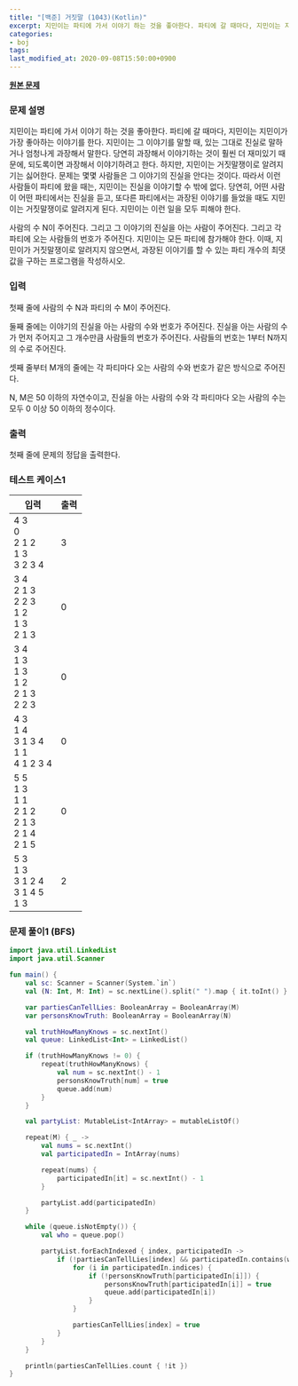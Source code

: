 ```yaml
---
title: "[백준] 거짓말 (1043)(Kotlin)"
excerpt: 지민이는 파티에 가서 이야기 하는 것을 좋아한다. 파티에 갈 때마다, 지민이는 지민이가 가장 좋아하는 이야기를 한다. 지민이는 그 이야기를 말할 때, 있는 그대로 진실로 말하거나 엄청나게 과장해서 말한다. 당연히 과장해서 이야기하는 것이 훨씬 더 재미있기 때문에, 되도록이면 과장해서 이야기하려고 한다. 하지만, 지민이는 거짓말쟁이로 알려지기는 싫어한다. 문제는 몇몇 사람들은 그 이야기의 진실을 안다는 것이다. 따라서 이런 사람들이 파티에 왔을 때는, 지민이는 진실을 이야기할 수 밖에 없다. 당연히, 어떤 사람이 어떤 파티에서는 진실을 듣고, 또다른 파티에서는 과장된 이야기를 들었을 때도 지민이는 거짓말쟁이로 알려지게 된다. 지민이는 이런 일을 모두 피해야 한다.
categories:
- boj
tags:
last_modified_at: 2020-09-08T15:50:00+0900
---
```


**[원본 문제](https://www.acmicpc.net/problem/1043)**

### 문제 설명

지민이는 파티에 가서 이야기 하는 것을 좋아한다. 파티에 갈 때마다, 지민이는 지민이가 가장 좋아하는 이야기를 한다. 지민이는 그 이야기를 말할 때, 있는 그대로 진실로 말하거나 엄청나게 과장해서 말한다. 당연히 과장해서 이야기하는 것이 훨씬 더 재미있기 때문에, 되도록이면 과장해서 이야기하려고 한다. 하지만, 지민이는 거짓말쟁이로 알려지기는 싫어한다. 문제는 몇몇 사람들은 그 이야기의 진실을 안다는 것이다. 따라서 이런 사람들이 파티에 왔을 때는, 지민이는 진실을 이야기할 수 밖에 없다. 당연히, 어떤 사람이 어떤 파티에서는 진실을 듣고, 또다른 파티에서는 과장된 이야기를 들었을 때도 지민이는 거짓말쟁이로 알려지게 된다. 지민이는 이런 일을 모두 피해야 한다.

사람의 수 N이 주어진다. 그리고 그 이야기의 진실을 아는 사람이 주어진다. 그리고 각 파티에 오는 사람들의 번호가 주어진다. 지민이는 모든 파티에 참가해야 한다. 이때, 지민이가 거짓말쟁이로 알려지지 않으면서, 과장된 이야기를 할 수 있는 파티 개수의 최댓값을 구하는 프로그램을 작성하시오.

### 입력

첫째 줄에 사람의 수 N과 파티의 수 M이 주어진다.

둘째 줄에는 이야기의 진실을 아는 사람의 수와 번호가 주어진다. 진실을 아는 사람의 수가 먼저 주어지고 그 개수만큼 사람들의 번호가 주어진다. 사람들의 번호는 1부터 N까지의 수로 주어진다.

셋째 줄부터 M개의 줄에는 각 파티마다 오는 사람의 수와 번호가 같은 방식으로 주어진다.

N, M은 50 이하의 자연수이고, 진실을 아는 사람의 수와 각 파티마다 오는 사람의 수는 모두 0 이상 50 이하의 정수이다.

### 출력

첫째 줄에 문제의 정답을 출력한다.

### 테스트 케이스1

|입력|출력|
|-----|-----|
|4 3<br>0<br>2 1 2<br>1 3<br>3 2 3 4|3|
|3 4<br>2 1 3<br>2 2 3<br>1 2<br>1 3<br>2 1 3|0|
|3 4<br>1 3<br>1 3<br>1 2<br>2 1 3<br>2 2 3|0|
|4 3<br>1 4<br>3 1 3 4<br>1 1<br>4 1 2 3 4|0|
|5 5<br>1 3<br>1 1<br>2 1 2<br>2 1 3<br>2 1 4<br>2 1 5|0|
|5 3<br>1 3<br>3 1 2 4<br>3 1 4 5<br>1 3|2|



### 문제 풀이1 (BFS)
```kotlin
import java.util.LinkedList
import java.util.Scanner

fun main() {
    val sc: Scanner = Scanner(System.`in`)
    val (N: Int, M: Int) = sc.nextLine().split(" ").map { it.toInt() }

    var partiesCanTellLies: BooleanArray = BooleanArray(M)
    var personsKnowTruth: BooleanArray = BooleanArray(N)

    val truthHowManyKnows = sc.nextInt()
    val queue: LinkedList<Int> = LinkedList()

    if (truthHowManyKnows != 0) {
        repeat(truthHowManyKnows) {
            val num = sc.nextInt() - 1
            personsKnowTruth[num] = true
            queue.add(num)
        }
    }

    val partyList: MutableList<IntArray> = mutableListOf()

    repeat(M) { _ ->
        val nums = sc.nextInt()
        val participatedIn = IntArray(nums)

        repeat(nums) {
            participatedIn[it] = sc.nextInt() - 1
        }

        partyList.add(participatedIn)
    }

    while (queue.isNotEmpty()) {
        val who = queue.pop()

        partyList.forEachIndexed { index, participatedIn ->
            if (!partiesCanTellLies[index] && participatedIn.contains(who)) {
                for (i in participatedIn.indices) {
                    if (!personsKnowTruth[participatedIn[i]]) {
                        personsKnowTruth[participatedIn[i]] = true
                        queue.add(participatedIn[i])
                    }
                }

                partiesCanTellLies[index] = true
            }
        }
    }

    println(partiesCanTellLies.count { !it })
}
```
